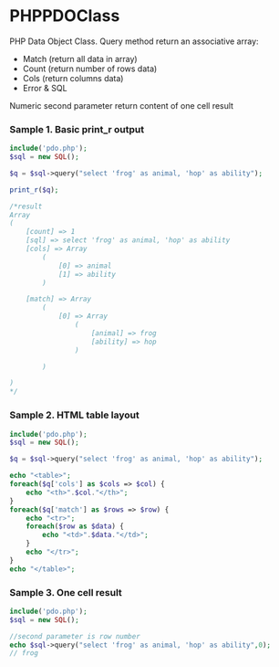 # PHPPDOClass
PHP Data Object Class. Query method return an associative array:
- Match (return all data in array)
- Count (return number of rows data)
- Cols (return columns data)
- Error & SQL


Numeric second parameter return content of one cell result

### Sample 1. Basic print_r output
```PHP
include('pdo.php');
$sql = new SQL();

$q = $sql->query("select 'frog' as animal, 'hop' as ability");

print_r($q);

/*result
Array
(
    [count] => 1
    [sql] => select 'frog' as animal, 'hop' as ability
    [cols] => Array
        (
            [0] => animal
            [1] => ability
        )

    [match] => Array
        (
            [0] => Array
                (
                    [animal] => frog
                    [ability] => hop
                )

        )

)
*/
```

### Sample 2. HTML table layout
```PHP
include('pdo.php');
$sql = new SQL();

$q = $sql->query("select 'frog' as animal, 'hop' as ability");

echo "<table>";
foreach($q['cols'] as $cols => $col) {
	echo "<th>".$col."</th>";
}
foreach($q['match'] as $rows => $row) {
	echo "<tr>";
	foreach($row as $data) {
		echo "<td>".$data."</td>";
	}
	echo "</tr>";
}
echo "</table>";
```

### Sample 3. One cell result
```PHP
include('pdo.php');
$sql = new SQL();

//second parameter is row number
echo $sql->query("select 'frog' as animal, 'hop' as ability",0);
// frog
```
